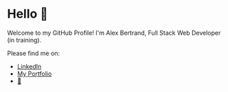 # Hello :wave:

Welcome to my GitHub Profile!  I'm Alex Bertrand, Full Stack Web Developer (in training).

Please find me on:
* [LinkedIn](https://www.linkedin.com/in/alex-bertrand/)
* [My Portfolio](https://ambertrand.github.io/07-Portfolio-Update/)
* [:email:](alex.m.bertrand@gmail.com)
